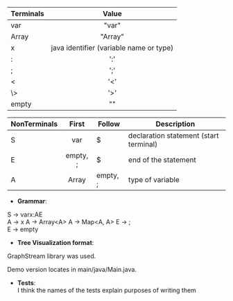 | Terminals  |                  Value                  |
|------------|:---------------------------------------:|
| var        |                  "var"                  |
| Array      |                 "Array"                 |
| x          | java identifier (variable name or type) |
| :          |                   ':'                   |
| ;          |                   ';'                   |
| <          |                   '<'                   |
| \\>        |                   '>'                   |
 | empty      |                   ""                    |  

| NonTerminals |  First   | Follow   | Description                            |
|--------------|:--------:|----------|----------------------------------------|
| S            |   var    | $        | declaration statement (start terminal) |
| E            | empty, ; | $        | end of the statement                   |  
| A            |  Array   | empty, ; | type of variable                       |


* **Grammar**:  

S -> varx:AE  
A -> x
A -> Array\<A>
A -> Map<A, A>
E -> ;  
E -> empty

* **Tree Visualization format**:

GraphStream library was used.

Demo version locates in main/java/Main.java.

* **Tests**:  
I think the names of the tests explain purposes of writing them
